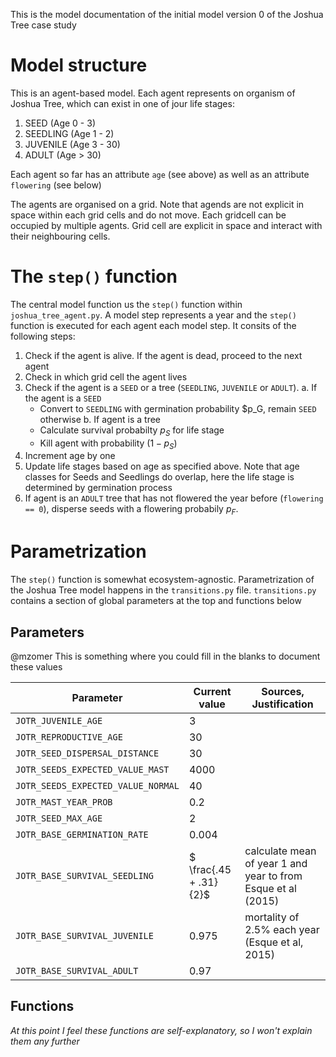 This is the model documentation of the initial model version 0 of the Joshua Tree case study

# Model structure

This is an agent-based model. Each agent represents on organism of Joshua Tree, which can exist in one of jour life stages:

1. SEED (Age 0 - 3)
2. SEEDLING (Age 1 - 2)
3. JUVENILE (Age 3 - 30)
4. ADULT (Age > 30)

Each agent so far has an attribute `age` (see above) as well as an attribute `flowering` (see below)

The agents are organised on a grid. Note that agends are not explicit in space within each grid cells and do not move. Each gridcell can be occupied by multiple agents. Grid cell are explicit in space and interact with their neighbouring cells.

# The `step()` function

The central model function us the `step()` function within `joshua_tree_agent.py`. A model step represents a year and the `step()` function is executed for each agent each model step. It consits of the following steps:

1. Check if the agent is alive. If the agent is dead, proceed to the next agent
2. Check in which grid cell the agent lives
3. Check if the agent is a `SEED` or a tree (`SEEDLING`, `JUVENILE` or `ADULT`).
   a. If the agent is a `SEED`
   - Convert to `SEEDLING` with germination probability $p_G, remain `SEED` otherwise
     b. If agent is a tree
   - Calculate survival probabilty $p_S$ for life stage
   - Kill agent with probability $(1 - p_S)$
4. Increment age by one
5. Update life stages based on age as specified above. Note that age classes for Seeds and Seedlings do overlap, here the life stage is determined by germination process
6. If agent is an `ADULT` tree that has not flowered the year before (`flowering == 0`), disperse seeds with a flowering probabily $p_F$.

# Parametrization

The `step()` function is somewhat ecosystem-agnostic. Parametrization of the Joshua Tree model happens in the `transitions.py` file. `transitions.py` contains a section of global parameters at the top and functions below

## Parameters

@mzomer This is something where you could fill in the blanks to document these values

| **Parameter**                      | **Current value**      | **Sources, Justification**                                   |
| ---------------------------------- | ---------------------- | ------------------------------------------------------------ |
| `JOTR_JUVENILE_AGE`                | 3                      |                                                              |
| `JOTR_REPRODUCTIVE_AGE`            | 30                     |                                                              |
| `JOTR_SEED_DISPERSAL_DISTANCE`     | 30                     |                                                              |
| `JOTR_SEEDS_EXPECTED_VALUE_MAST`   | 4000                   |                                                              |
| `JOTR_SEEDS_EXPECTED_VALUE_NORMAL` | 40                     |                                                              |
| `JOTR_MAST_YEAR_PROB`              | 0.2                    |                                                              |
| `JOTR_SEED_MAX_AGE`                | 2                      |                                                              |
| `JOTR_BASE_GERMINATION_RATE`       | 0.004                  |                                                              |
| `JOTR_BASE_SURVIVAL_SEEDLING`      | $ \frac{.45 + .31}{2}$ | calculate mean of year 1 and year to from Esque et al (2015) |
| `JOTR_BASE_SURVIVAL_JUVENILE`      | 0.975                  | mortality of 2.5% each year (Esque et al, 2015)              |
| `JOTR_BASE_SURVIVAL_ADULT`         | 0.97                   |                                                              |

## Functions

_At this point I feel these functions are self-explanatory, so I won't explain them any further_
